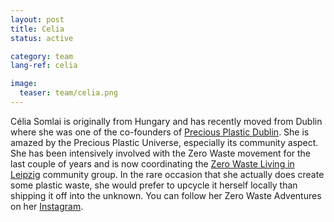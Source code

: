 ```yaml
---
layout: post
title: Celia
status: active

category: team
lang-ref: celia

image:
  teaser: team/celia.png
---
```


Célia Somlai is originally from Hungary and has recently moved from Dublin where she was one of the co-founders of [Precious Plastic Dublin](https://www.preciousplasticdublin.org/). She is amazed by the Precious Plastic Universe, especially its community aspect. She has been intensively involved with the Zero Waste movement for the last couple of years and is now coordinating the [Zero Waste Living in Leipzig](http://zerowastelivinginleipzig.de/) community group. In the rare occasion that she actually does create some plastic waste, she would prefer to upcycle it herself locally than shipping it off into the unknown. You can follow her Zero Waste Adventures on her [Instagram](https://www.instagram.com/zerowaste.adventures/).
